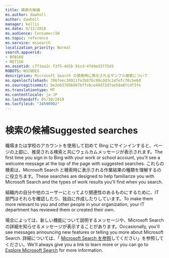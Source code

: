 ```yaml
---
title: 検索の候補
ms.author: dawholl
author: dawholl
manager: kellis
ms.date: 9/12/2018
ms.audience: Consumer/IW
ms.topic: reference
ms.service: mssearch
localization_priority: Normal
search.appverid:
- BFB160
- MET150
ms.assetid: c7f3aa2c-f3f5-4d1b-91cd-4fd4ed3775d3
ROBOTS: NOINDEX
description: Microsoft Search の使用時に表示されるサンプル検索について
ms.openlocfilehash: 706feec30911fe2b87bc98cdd3c2efefc70cbe6d
ms.sourcegitcommit: be2e837d9b087bffe6ce40d72d7ae58a8fcdf3fe
ms.translationtype: MT
ms.contentlocale: ja-JP
ms.lasthandoff: 05/30/2019
ms.locfileid: "34590902"
---
```

# <a name="suggested-searches"></a><span data-ttu-id="b93aa-103">検索の候補</span><span class="sxs-lookup"><span data-stu-id="b93aa-103">Suggested searches</span></span>

<span data-ttu-id="b93aa-104">職場または学校のアカウントを使用して初めて Bing にサインインすると、ページの上部に、推奨される検索と共にウェルカムメッセージが表示されます。</span><span class="sxs-lookup"><span data-stu-id="b93aa-104">The first time you sign in to Bing with your work or school account, you'll see a welcome message at the top of the page with suggested searches.</span></span> <span data-ttu-id="b93aa-105">これらの検索は、Microsoft Search と検索時に表示される作業結果の種類を理解するのに役立ちます。</span><span class="sxs-lookup"><span data-stu-id="b93aa-105">These searches are designed to help familiarize you with Microsoft Search and the types of work results you'll find when you search.</span></span>
  
<span data-ttu-id="b93aa-106">組織内の自分や他のユーザーにとってより関連性のあるものにするために、IT 部門はそれらを確認したり、独自に作成したりしています。</span><span class="sxs-lookup"><span data-stu-id="b93aa-106">To make them more relevant to you and other people in your organization, your IT department has reviewed them or created their own.</span></span>
  
<span data-ttu-id="b93aa-107">場合によっては、新しい機能について説明するメッセージや、Microsoft Search の詳細を知らせるメッセージが表示することがあります。</span><span class="sxs-lookup"><span data-stu-id="b93aa-107">Occasionally, you'll see messages announcing new features or telling you more about Microsoft Search.</span></span> <span data-ttu-id="b93aa-108">詳細については、「 [Microsoft Search を参照](https://www.bing.com/business/explore)してください」を参照してください。</span><span class="sxs-lookup"><span data-stu-id="b93aa-108">We'll always give you a link to learn more or you can go to [Explore Microsoft Search](https://www.bing.com/business/explore) for more information.</span></span> 

  

